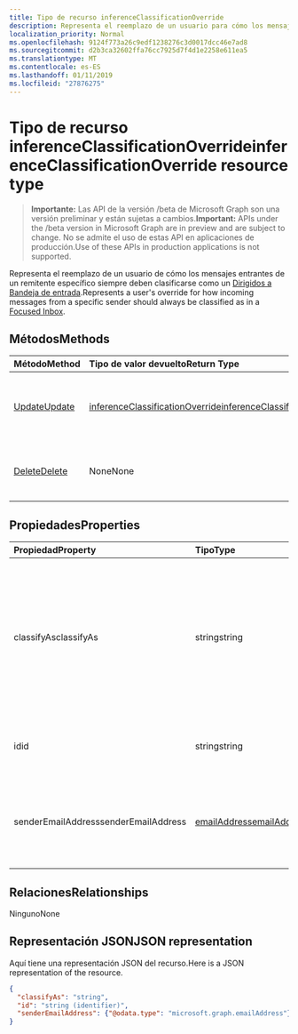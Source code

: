 ```yaml
---
title: Tipo de recurso inferenceClassificationOverride
description: Representa el reemplazo de un usuario para cómo los mensajes entrantes de un remitente específico siempre se debe clasificar como
localization_priority: Normal
ms.openlocfilehash: 9124f773a26c9edf1238276c3d0017dcc46e7ad8
ms.sourcegitcommit: d2b3ca32602ffa76cc7925d7f4d1e2258e611ea5
ms.translationtype: MT
ms.contentlocale: es-ES
ms.lasthandoff: 01/11/2019
ms.locfileid: "27876275"
---
```

# <a name="inferenceclassificationoverride-resource-type"></a><span data-ttu-id="b3ca0-103">Tipo de recurso inferenceClassificationOverride</span><span class="sxs-lookup"><span data-stu-id="b3ca0-103">inferenceClassificationOverride resource type</span></span>

> <span data-ttu-id="b3ca0-104">**Importante:** Las API de la versión /beta de Microsoft Graph son una versión preliminar y están sujetas a cambios.</span><span class="sxs-lookup"><span data-stu-id="b3ca0-104">**Important:** APIs under the /beta version in Microsoft Graph are in preview and are subject to change.</span></span> <span data-ttu-id="b3ca0-105">No se admite el uso de estas API en aplicaciones de producción.</span><span class="sxs-lookup"><span data-stu-id="b3ca0-105">Use of these APIs in production applications is not supported.</span></span>

<span data-ttu-id="b3ca0-106">Representa el reemplazo de un usuario de cómo los mensajes entrantes de un remitente específico siempre deben clasificarse como un [Dirigidos a Bandeja de entrada](manage-focused-inbox.md).</span><span class="sxs-lookup"><span data-stu-id="b3ca0-106">Represents a user's override for how incoming messages from a specific sender should always be classified as in a [Focused Inbox](manage-focused-inbox.md).</span></span>


## <a name="methods"></a><span data-ttu-id="b3ca0-107">Métodos</span><span class="sxs-lookup"><span data-stu-id="b3ca0-107">Methods</span></span>

| <span data-ttu-id="b3ca0-108">Método</span><span class="sxs-lookup"><span data-stu-id="b3ca0-108">Method</span></span>           | <span data-ttu-id="b3ca0-109">Tipo de valor devuelto</span><span class="sxs-lookup"><span data-stu-id="b3ca0-109">Return Type</span></span>    |<span data-ttu-id="b3ca0-110">Descripción</span><span class="sxs-lookup"><span data-stu-id="b3ca0-110">Description</span></span>|
|:---------------|:--------|:----------|
|[<span data-ttu-id="b3ca0-111">Update</span><span class="sxs-lookup"><span data-stu-id="b3ca0-111">Update</span></span>](../api/inferenceclassificationoverride-update.md) | [<span data-ttu-id="b3ca0-112">inferenceClassificationOverride</span><span class="sxs-lookup"><span data-stu-id="b3ca0-112">inferenceClassificationOverride</span></span>](inferenceclassificationoverride.md) |<span data-ttu-id="b3ca0-113">Cambie el campo **ClassifyAs** de una invalidación tal como se especifica.</span><span class="sxs-lookup"><span data-stu-id="b3ca0-113">Change the **ClassifyAs** field of an override as specified.</span></span> |
|[<span data-ttu-id="b3ca0-114">Delete</span><span class="sxs-lookup"><span data-stu-id="b3ca0-114">Delete</span></span>](../api/inferenceclassificationoverride-delete.md) | <span data-ttu-id="b3ca0-115">None</span><span class="sxs-lookup"><span data-stu-id="b3ca0-115">None</span></span> |<span data-ttu-id="b3ca0-116">Elimina un reemplazo especificado por su identificador.</span><span class="sxs-lookup"><span data-stu-id="b3ca0-116">Delete an override specified by its ID.</span></span> |

## <a name="properties"></a><span data-ttu-id="b3ca0-117">Propiedades</span><span class="sxs-lookup"><span data-stu-id="b3ca0-117">Properties</span></span>
| <span data-ttu-id="b3ca0-118">Propiedad</span><span class="sxs-lookup"><span data-stu-id="b3ca0-118">Property</span></span>     | <span data-ttu-id="b3ca0-119">Tipo</span><span class="sxs-lookup"><span data-stu-id="b3ca0-119">Type</span></span>   |<span data-ttu-id="b3ca0-120">Descripción</span><span class="sxs-lookup"><span data-stu-id="b3ca0-120">Description</span></span>|
|:---------------|:--------|:----------|
|<span data-ttu-id="b3ca0-121">classifyAs</span><span class="sxs-lookup"><span data-stu-id="b3ca0-121">classifyAs</span></span>|<span data-ttu-id="b3ca0-122">string</span><span class="sxs-lookup"><span data-stu-id="b3ca0-122">string</span></span>| <span data-ttu-id="b3ca0-p102">Especifica cómo se deben clasificar siempre los mensajes entrantes de un remitente determinado. Los valores posibles son: `focused`, `other`.</span><span class="sxs-lookup"><span data-stu-id="b3ca0-p102">Specifies how incoming messages from a specific sender should always be classified as. Possible values are: `focused`, `other`.</span></span>|
|<span data-ttu-id="b3ca0-125">id</span><span class="sxs-lookup"><span data-stu-id="b3ca0-125">id</span></span>|<span data-ttu-id="b3ca0-126">string</span><span class="sxs-lookup"><span data-stu-id="b3ca0-126">string</span></span>| <span data-ttu-id="b3ca0-p103">Identificador único del reemplazo. Solo lectura.</span><span class="sxs-lookup"><span data-stu-id="b3ca0-p103">The unique identifier of the override. Read-only.</span></span>|
|<span data-ttu-id="b3ca0-129">senderEmailAddress</span><span class="sxs-lookup"><span data-stu-id="b3ca0-129">senderEmailAddress</span></span>|[<span data-ttu-id="b3ca0-130">emailAddress</span><span class="sxs-lookup"><span data-stu-id="b3ca0-130">emailAddress</span></span>](emailaddress.md)|<span data-ttu-id="b3ca0-131">Información de la dirección de correo del remitente para el que se creó el reemplazo.</span><span class="sxs-lookup"><span data-stu-id="b3ca0-131">The email address information of the sender for whom the override is created.</span></span>|

## <a name="relationships"></a><span data-ttu-id="b3ca0-132">Relaciones</span><span class="sxs-lookup"><span data-stu-id="b3ca0-132">Relationships</span></span>
<span data-ttu-id="b3ca0-133">Ninguno</span><span class="sxs-lookup"><span data-stu-id="b3ca0-133">None</span></span>


## <a name="json-representation"></a><span data-ttu-id="b3ca0-134">Representación JSON</span><span class="sxs-lookup"><span data-stu-id="b3ca0-134">JSON representation</span></span>

<span data-ttu-id="b3ca0-135">Aquí tiene una representación JSON del recurso.</span><span class="sxs-lookup"><span data-stu-id="b3ca0-135">Here is a JSON representation of the resource.</span></span>

<!-- {
  "blockType": "resource",
  "optionalProperties": [

  ],
  "@odata.type": "microsoft.graph.inferenceClassificationOverride"
}-->

```json
{
  "classifyAs": "string",
  "id": "string (identifier)",
  "senderEmailAddress": {"@odata.type": "microsoft.graph.emailAddress"}
}

```

<!-- uuid: 8fcb5dbc-d5aa-4681-8e31-b001d5168d79
2015-10-25 14:57:30 UTC -->
<!-- {
  "type": "#page.annotation",
  "description": "inferenceClassificationOverride resource",
  "keywords": "",
  "section": "documentation",
  "tocPath": ""
}-->
